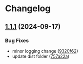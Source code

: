 # Changelog

## [1.1.1](https://github.com/abhimanyubabbar/rudder-transformation-action-1/compare/v1.1.0...v1.1.1) (2024-09-17)


### Bug Fixes

* minor logging change ([9320f62](https://github.com/abhimanyubabbar/rudder-transformation-action-1/commit/9320f6202cf527d66975842bf7493d2075de080a))
* update dist folder ([757a22a](https://github.com/abhimanyubabbar/rudder-transformation-action-1/commit/757a22ad25f7de56791c578de12141f139b3a826))
